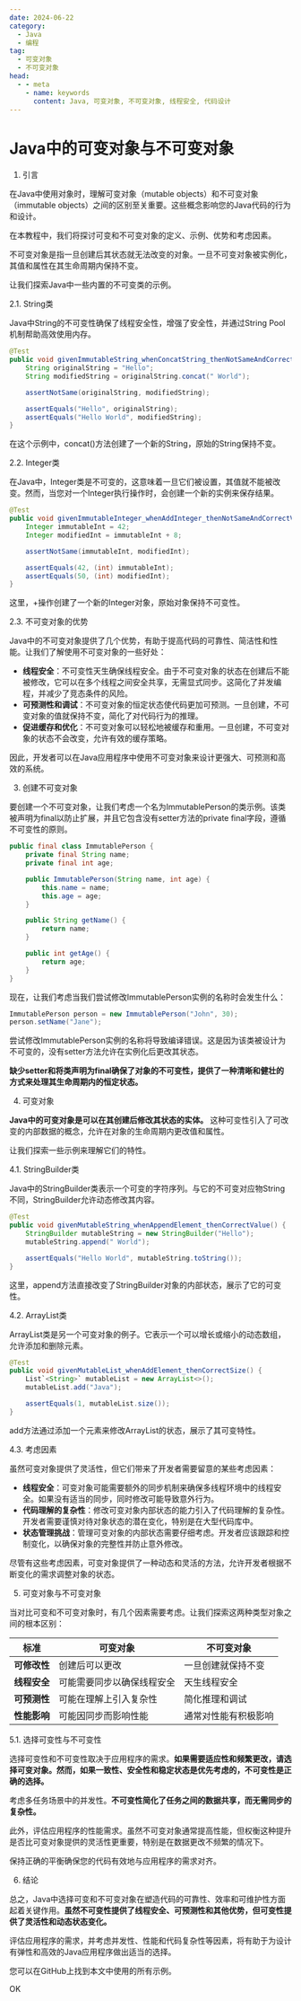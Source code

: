 ```yaml
---
date: 2024-06-22
category:
  - Java
  - 编程
tag:
  - 可变对象
  - 不可变对象
head:
  - - meta
    - name: keywords
      content: Java, 可变对象, 不可变对象, 线程安全, 代码设计
---
```


# Java中的可变对象与不可变对象

1. 引言

在Java中使用对象时，理解可变对象（mutable objects）和不可变对象（immutable objects）之间的区别至关重要。这些概念影响您的Java代码的行为和设计。

在本教程中，我们将探讨可变和不可变对象的定义、示例、优势和考虑因素。

不可变对象是指一旦创建后其状态就无法改变的对象。一旦不可变对象被实例化，其值和属性在其生命周期内保持不变。

让我们探索Java中一些内置的不可变类的示例。

2.1. String类

Java中String的不可变性确保了线程安全性，增强了安全性，并通过String Pool机制帮助高效使用内存。

```java
@Test
public void givenImmutableString_whenConcatString_thenNotSameAndCorrectValues() {
    String originalString = "Hello";
    String modifiedString = originalString.concat(" World");

    assertNotSame(originalString, modifiedString);

    assertEquals("Hello", originalString);
    assertEquals("Hello World", modifiedString);
}
```

在这个示例中，concat()方法创建了一个新的String，原始的String保持不变。

2.2. Integer类

在Java中，Integer类是不可变的，这意味着一旦它们被设置，其值就不能被改变。然而，当您对一个Integer执行操作时，会创建一个新的实例来保存结果。

```java
@Test
public void givenImmutableInteger_whenAddInteger_thenNotSameAndCorrectValue() {
    Integer immutableInt = 42;
    Integer modifiedInt = immutableInt + 8;

    assertNotSame(immutableInt, modifiedInt);

    assertEquals(42, (int) immutableInt);
    assertEquals(50, (int) modifiedInt);
}
```

这里，+操作创建了一个新的Integer对象，原始对象保持不可变性。

2.3. 不可变对象的优势

Java中的不可变对象提供了几个优势，有助于提高代码的可靠性、简洁性和性能。让我们了解使用不可变对象的一些好处：

- **线程安全**：不可变性天生确保线程安全。由于不可变对象的状态在创建后不能被修改，它可以在多个线程之间安全共享，无需显式同步。这简化了并发编程，并减少了竞态条件的风险。
- **可预测性和调试**：不可变对象的恒定状态使代码更加可预测。一旦创建，不可变对象的值就保持不变，简化了对代码行为的推理。
- **促进缓存和优化**：不可变对象可以轻松地被缓存和重用。一旦创建，不可变对象的状态不会改变，允许有效的缓存策略。

因此，开发者可以在Java应用程序中使用不可变对象来设计更强大、可预测和高效的系统。

3. 创建不可变对象

要创建一个不可变对象，让我们考虑一个名为ImmutablePerson的类示例。该类被声明为final以防止扩展，并且它包含没有setter方法的private final字段，遵循不可变性的原则。

```java
public final class ImmutablePerson {
    private final String name;
    private final int age;

    public ImmutablePerson(String name, int age) {
        this.name = name;
        this.age = age;
    }

    public String getName() {
        return name;
    }

    public int getAge() {
        return age;
    }
}
```

现在，让我们考虑当我们尝试修改ImmutablePerson实例的名称时会发生什么：

```java
ImmutablePerson person = new ImmutablePerson("John", 30);
person.setName("Jane");

```

尝试修改ImmutablePerson实例的名称将导致编译错误。这是因为该类被设计为不可变的，没有setter方法允许在实例化后更改其状态。

**缺少setter和将类声明为final确保了对象的不可变性，提供了一种清晰和健壮的方式来处理其生命周期内的恒定状态。**

4. 可变对象

**Java中的可变对象是可以在其创建后修改其状态的实体。** 这种可变性引入了可改变的内部数据的概念，允许在对象的生命周期内更改值和属性。

让我们探索一些示例来理解它们的特性。

4.1. StringBuilder类

Java中的StringBuilder类表示一个可变的字符序列。与它的不可变对应物String不同，StringBuilder允许动态修改其内容。

```java
@Test
public void givenMutableString_whenAppendElement_thenCorrectValue() {
    StringBuilder mutableString = new StringBuilder("Hello");
    mutableString.append(" World");

    assertEquals("Hello World", mutableString.toString());
}
```

这里，append方法直接改变了StringBuilder对象的内部状态，展示了它的可变性。

4.2. ArrayList类

ArrayList类是另一个可变对象的例子。它表示一个可以增长或缩小的动态数组，允许添加和删除元素。

```java
@Test
public void givenMutableList_whenAddElement_thenCorrectSize() {
    List`<String>` mutableList = new ArrayList<>();
    mutableList.add("Java");

    assertEquals(1, mutableList.size());
}
```

add方法通过添加一个元素来修改ArrayList的状态，展示了其可变特性。

4.3. 考虑因素

虽然可变对象提供了灵活性，但它们带来了开发者需要留意的某些考虑因素：

- **线程安全**：可变对象可能需要额外的同步机制来确保多线程环境中的线程安全。如果没有适当的同步，同时修改可能导致意外行为。
- **代码理解的复杂性**：修改可变对象内部状态的能力引入了代码理解的复杂性。开发者需要谨慎对待对象状态的潜在变化，特别是在大型代码库中。
- **状态管理挑战**：管理可变对象的内部状态需要仔细考虑。开发者应该跟踪和控制变化，以确保对象的完整性并防止意外修改。

尽管有这些考虑因素，可变对象提供了一种动态和灵活的方法，允许开发者根据不断变化的需求调整对象的状态。

5. 可变对象与不可变对象

当对比可变和不可变对象时，有几个因素需要考虑。让我们探索这两种类型对象之间的根本区别：

| 标准 | 可变对象 | 不可变对象 |
| --- | --- | --- |
| **可修改性** | 创建后可以更改 | 一旦创建就保持不变 |
| **线程安全** | 可能需要同步以确保线程安全 | 天生线程安全 |
| **可预测性** | 可能在理解上引入复杂性 | 简化推理和调试 |
| **性能影响** | 可能因同步而影响性能 | 通常对性能有积极影响 |

5.1. 选择可变性与不可变性

选择可变性和不可变性取决于应用程序的需求。**如果需要适应性和频繁更改，请选择可变对象。然而，如果一致性、安全性和稳定状态是优先考虑的，不可变性是正确的选择。**

考虑多任务场景中的并发性。**不可变性简化了任务之间的数据共享，而无需同步的复杂性。**

此外，评估应用程序的性能需求。虽然不可变对象通常提高性能，但权衡这种提升是否比可变对象提供的灵活性更重要，特别是在数据更改不频繁的情况下。

保持正确的平衡确保您的代码有效地与应用程序的需求对齐。

6. 结论

总之，Java中选择可变和不可变对象在塑造代码的可靠性、效率和可维护性方面起着关键作用。**虽然不可变性提供了线程安全、可预测性和其他优势，但可变性提供了灵活性和动态状态变化。**

评估应用程序的需求，并考虑并发性、性能和代码复杂性等因素，将有助于为设计有弹性和高效的Java应用程序做出适当的选择。

您可以在GitHub上找到本文中使用的所有示例。

OK